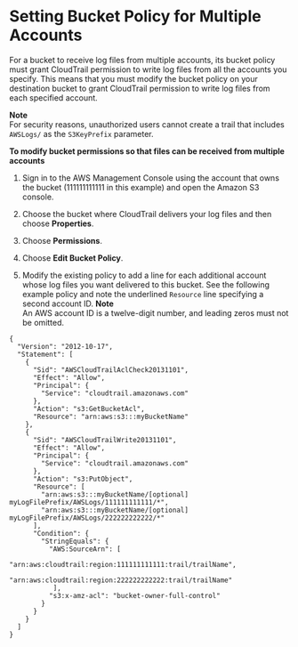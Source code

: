 # Setting Bucket Policy for Multiple Accounts<a name="cloudtrail-set-bucket-policy-for-multiple-accounts"></a>

 For a bucket to receive log files from multiple accounts, its bucket policy must grant CloudTrail permission to write log files from all the accounts you specify\. This means that you must modify the bucket policy on your destination bucket to grant CloudTrail permission to write log files from each specified account\.

**Note**  
For security reasons, unauthorized users cannot create a trail that includes `AWSLogs/` as the `S3KeyPrefix` parameter\.

**To modify bucket permissions so that files can be received from multiple accounts**

1.  Sign in to the AWS Management Console using the account that owns the bucket \(111111111111 in this example\) and open the Amazon S3 console\. 

1. Choose the bucket where CloudTrail delivers your log files and then choose **Properties**\. 

1. Choose **Permissions**\.

1. Choose **Edit Bucket Policy**\.

1.  Modify the existing policy to add a line for each additional account whose log files you want delivered to this bucket\. See the following example policy and note the underlined `Resource` line specifying a second account ID\.
**Note**  
An AWS account ID is a twelve\-digit number, and leading zeros must not be omitted\. 

   ```
   {
     "Version": "2012-10-17",
     "Statement": [
       {
         "Sid": "AWSCloudTrailAclCheck20131101",
         "Effect": "Allow",
         "Principal": {
           "Service": "cloudtrail.amazonaws.com"
         },
         "Action": "s3:GetBucketAcl",
         "Resource": "arn:aws:s3:::myBucketName"
       },
       {
         "Sid": "AWSCloudTrailWrite20131101",
         "Effect": "Allow",
         "Principal": {
           "Service": "cloudtrail.amazonaws.com"
         },
         "Action": "s3:PutObject",
         "Resource": [
           "arn:aws:s3:::myBucketName/[optional] myLogFilePrefix/AWSLogs/111111111111/*",
           "arn:aws:s3:::myBucketName/[optional] myLogFilePrefix/AWSLogs/222222222222/*"
         ],
         "Condition": { 
           "StringEquals": {
             "AWS:SourceArn": [
                  "arn:aws:cloudtrail:region:111111111111:trail/trailName",
                  "arn:aws:cloudtrail:region:222222222222:trail/trailName"
              ],
             "s3:x-amz-acl": "bucket-owner-full-control" 
           }
         }
       }
     ]
   }
   ```
